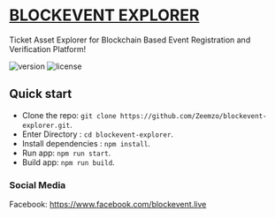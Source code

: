 # [BLOCKEVENT EXPLORER](https://blockexplorer.web.app)
Ticket Asset Explorer for Blockchain Based Event Registration and Verification Platform!

![version](https://img.shields.io/badge/version-1.0.0-blue.svg) ![license](https://img.shields.io/badge/license-MIT-blue.svg)



## Quick start

- Clone the repo: `git clone https://github.com/Zeemzo/blockevent-explorer.git`.
- Enter Directory : `cd blockevent-explorer`.
- Install dependencies : `npm install`.
- Run app: `npm run start`.
- Build app: `npm run build`.

### Social Media

Facebook: <https://www.facebook.com/blockevent.live>
